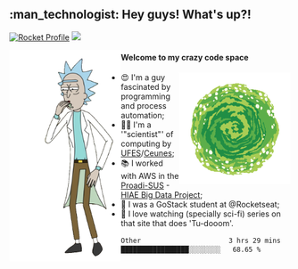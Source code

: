 
<h2> :man_technologist: Hey guys! What's up?!</h2>
                                                                         
[![Rocket Profile](https://img.shields.io/static/v1?label=Rocketseat&message=Profile&colorA=purple&color=black&logo=Rocket&logoColor=white)](https://app.rocketseat.com.br/me/elyabe)
<a href="https://www.linkedin.com/in/elyabe/"><img src="https://img.shields.io/badge/LinkedIn-informational?logo=linkedin"/></a>

<img align='left' src="https://raw.githubusercontent.com/Elyabe/Elyabe/master/images/rick-dancing.gif" width='200'>

                       
#### Welcome to my crazy code space 
<img align='right' src="https://raw.githubusercontent.com/Elyabe/elyabe/master/images/portal-3.gif" width='200'>

- :heart_eyes: I'm a guy fascinated by programming and process automation; 
- :office_worker: I'm a '"scientist"' of computing by [UFES](http://ufes.br)/[Ceunes](http://ceunes.ufes.br);
- :books: I worked with AWS in the [Proadi-SUS](https://www.einstein.br/responsabilidade-social/atuacao-com-o-ministerio-da-saude/proadi-sus) - [HIAE Big Data Project](https://www1.folha.uol.com.br/seminariosfolha/2019/05/cooperacao-entre-governo-e-hospital-leva-inteligencia-artificial-para-a-rede-publica.shtml);
- :rocket: I was a GoStack student at @Rocketseat;
- :movie_camera: I love watching (specially sci-fi) series on that site that does 'Tu-dooom'.

<!--START_SECTION:waka-->

```text
Other                      3 hrs 29 mins   █████████████████░░░░░░░░   68.65 %
```

<!--END_SECTION:waka-->
